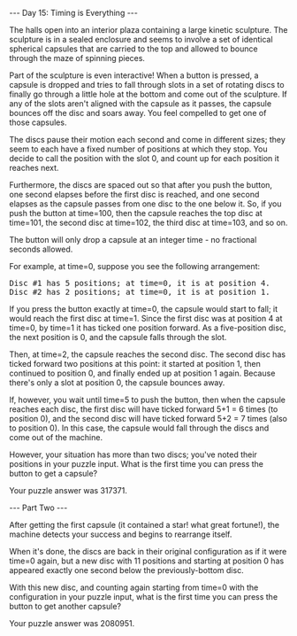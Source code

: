 --- Day 15: Timing is Everything ---

The halls open into an interior plaza containing a large kinetic sculpture. The sculpture is in a sealed enclosure and seems to 
involve a set of identical spherical capsules that are carried to the top and allowed to bounce through the maze of spinning pieces.

Part of the sculpture is even interactive! When a button is pressed, a capsule is dropped and tries to fall through slots in a set 
of rotating discs to finally go through a little hole at the bottom and come out of the sculpture. If any of the slots aren't 
aligned with the capsule as it passes, the capsule bounces off the disc and soars away. You feel compelled to get one of those 
capsules.

The discs pause their motion each second and come in different sizes; they seem to each have a fixed number of positions at which 
they stop. You decide to call the position with the slot 0, and count up for each position it reaches next.

Furthermore, the discs are spaced out so that after you push the button, one second elapses before the first disc is reached, and 
one second elapses as the capsule passes from one disc to the one below it. So, if you push the button at time=100, then the 
capsule reaches the top disc at time=101, the second disc at time=102, the third disc at time=103, and so on.

The button will only drop a capsule at an integer time - no fractional seconds allowed.

For example, at time=0, suppose you see the following arrangement:
<pre>
Disc #1 has 5 positions; at time=0, it is at position 4.
Disc #2 has 2 positions; at time=0, it is at position 1.
</pre>
If you press the button exactly at time=0, the capsule would start to fall; it would reach the first disc at time=1. Since the 
first disc was at position 4 at time=0, by time=1 it has ticked one position forward. As a five-position disc, the next position 
is 0, and the capsule falls through the slot.

Then, at time=2, the capsule reaches the second disc. The second disc has ticked forward two positions at this point: it started at 
position 1, then continued to position 0, and finally ended up at position 1 again. Because there's only a slot at position 0, the 
capsule bounces away.

If, however, you wait until time=5 to push the button, then when the capsule reaches each disc, the first disc will have ticked 
forward 5+1 = 6 times (to position 0), and the second disc will have ticked forward 5+2 = 7 times (also to position 0). In this 
case, the capsule would fall through the discs and come out of the machine.

However, your situation has more than two discs; you've noted their positions in your puzzle input. What is the first time you can 
press the button to get a capsule?

Your puzzle answer was 317371.

--- Part Two ---

After getting the first capsule (it contained a star! what great fortune!), the machine detects your success and begins to 
rearrange itself.

When it's done, the discs are back in their original configuration as if it were time=0 again, but a new disc with 11 positions and 
starting at position 0 has appeared exactly one second below the previously-bottom disc.

With this new disc, and counting again starting from time=0 with the configuration in your puzzle input, what is the first time you 
can press the button to get another capsule?

Your puzzle answer was 2080951.

